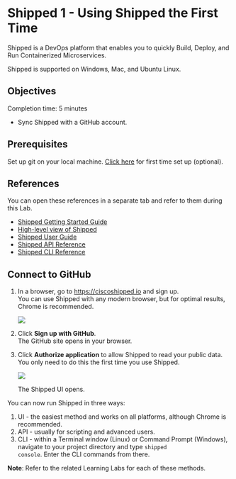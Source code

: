 # Shipped 1 - Using Shipped the First Time
Shipped is a DevOps platform that enables you to quickly Build, Deploy, and Run Containerized Microservices.

Shipped is supported on Windows, Mac, and Ubuntu Linux.


## Objectives
Completion time: 5 minutes

- Sync Shipped with a GitHub account.


## Prerequisites

Set up git on your local machine. <a href="https://help.github.com/articles/set-up-git/#setting-up-git" target="_blank"> Click here</a> for first time set up (optional).





## References
You can open these references in a separate tab and refer to them during this Lab.


- <a href="https://developer.cisco.com/site/shipped/" target="_blank">Shipped Getting Started Guide</a>  
- <a href="https://cisco.jiveon.com/docs/DOC-811787" target="_blank">High-level view of Shipped</a> 
- <a href="https://developer.cisco.com/site/shipped/" target="_blank">Shipped User Guide</a>  
- <a href="https://ciscoshipped.io/shipped/api-docs/build/index.html" target="_blank">Shipped API Reference</a>  
- <a href="https://developer.cisco.com/site/shipped/" target="_blank">Shipped CLI Reference</a>  


## Connect to GitHub

1. In a browser, go to <a href="https://ciscoshipped.io">https://ciscoshipped.io</a> and sign up.  
    You can use Shipped with any modern browser, but for optimal results, Chrome is recommended.

	 ![](posts/files/shipped-first-time/assets/sign-up-github.png)


2. Click **Sign up with GitHub**.  
	The GitHub site opens in your browser.

3. Click **Authorize application** to allow Shipped to read your public data.  You only need to do this the first time you use Shipped.

	![](posts/files/shipped-first-time/assets/authorize.jpg)


    The Shipped UI opens.

You can now run Shipped in three ways:

1. UI - the easiest method and works on all platforms, although Chrome is recommended.
2. API - usually for scripting and advanced users.
3. CLI - within a Terminal window (Linux) or Command Prompt (Windows), navigate to your project directory and type <code>shipped console</code>. Enter the CLI commands from there.

**Note**: Refer to the related Learning Labs for each of these methods.

